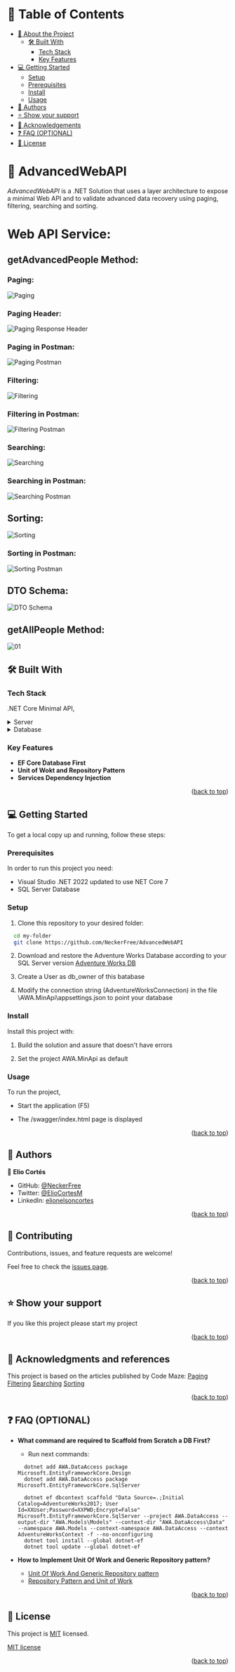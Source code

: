 <a name="readme-top"></a>

<!-- TABLE OF CONTENTS -->

# 📗 Table of Contents

- [📖 About the Project](#about-project)
  - [🛠 Built With](#built-with)
    - [Tech Stack](#tech-stack)
    - [Key Features](#key-features)
- [💻 Getting Started](#getting-started)
  - [Setup](#setup)
  - [Prerequisites](#prerequisites)
  - [Install](#install)
  - [Usage](#usage)
- [👥 Authors](#authors)
- [⭐️ Show your support](#support)
- [🙏 Acknowledgements](#acknowledgements)
- [❓ FAQ (OPTIONAL)](#faq)
- [📝 License](#license)

<!-- PROJECT DESCRIPTION -->

# 📖 AdvancedWebAPI <a name="about-project"></a>

*AdvancedWebAPI* is a .NET Solution that uses a layer architecture to expose a minimal Web API 
and to validate advanced data recovery using paging, filtering, searching and sorting.

# Web API Service:

## getAdvancedPeople Method:
### Paging:
![Paging](https://user-images.githubusercontent.com/8497300/212796101-1ad6c6df-c560-47d7-96f1-248b89a9a18a.png)

### Paging Header:
![Paging Response Header](https://user-images.githubusercontent.com/8497300/212796227-e74d418a-91c7-4f12-8ac8-c27920416f9c.png)

### Paging in Postman:
![Paging Postman](https://user-images.githubusercontent.com/8497300/212796141-5899c960-2d28-4a74-b5c7-fe1bf214b411.png)

### Filtering:
![Filtering](https://user-images.githubusercontent.com/8497300/212796372-e72f8c71-0e2f-4a56-8bd9-c4858f6eb345.png)

### Filtering in Postman:
![Filtering Postman](https://user-images.githubusercontent.com/8497300/212796428-cabd41d8-91bb-454d-a0db-316996691e91.png)

### Searching:
![Searching](https://user-images.githubusercontent.com/8497300/212796554-3c6aa3f9-6fd1-4de7-b74e-adb38bb15e91.png)

### Searching in Postman:
![Searching Postman](https://user-images.githubusercontent.com/8497300/212796589-624693b2-9409-44b9-8469-4d2fa89aca71.png)

## Sorting:
![Sorting](https://user-images.githubusercontent.com/8497300/212796661-c7261b3e-06eb-4245-a536-65065df61068.png)

### Sorting in Postman:
![Sorting Postman](https://user-images.githubusercontent.com/8497300/212796630-53a822b7-f87f-495c-8903-24213848a607.png)

## DTO Schema:
![DTO Schema](https://user-images.githubusercontent.com/8497300/212795992-d4e9977b-1cc2-4100-9882-51c7f338142e.png)

## getAllPeople Method:
![01](https://user-images.githubusercontent.com/8497300/212795860-4446485a-e7c6-43af-9b64-abd4b6ca094a.png)
## 🛠 Built With <a name="built-with"></a>

### Tech Stack <a name="tech-stack"></a>

.NET Core Minimal API, 

<details>
  <summary>Server</summary>
  <ul>
    <li><a href="https://learn.microsoft.com/en-us/aspnet/core/fundamentals/minimal-apis">Minimal API</a></li>
  </ul>
</details>

<details>
<summary>Database</summary>
  <ul>
    <li><a href="https://www.microsoft.com/en-US/download/details.aspx?id=101064">SQL Server</a></li>
  </ul>
</details>

<!-- Features -->

### Key Features <a name="key-features"></a>

- **EF Core Database First**
- **Unit of Wokt and Repository Pattern**
- **Services Dependency Injection**

<p align="right">(<a href="#readme-top">back to top</a>)</p>

<!-- GETTING STARTED -->

## 💻 Getting Started <a name="getting-started"></a>

To get a local copy up and running, follow these steps:

### Prerequisites

In order to run this project you need:

- Visual Studio .NET 2022 updated to use NET Core 7
- SQL Server Database 

### Setup

1. Clone this repository to your desired folder:

```sh
  cd my-folder
  git clone https://github.com/NeckerFree/AdvancedWebAPI
```

2. Download and restore the Adventure Works Database according to your SQL Server version
[Adventure Works DB](https://github.com/Microsoft/sql-server-samples/releases/tag/adventureworks)

3. Create a User as db_owner of this batabase

4. Modify the connection string (AdventureWorksConnection) in the file \AWA.MinApi\appsettings.json to point your database
### Install

Install this project with:
1. Build the solution and assure that doesn't have errors

2. Set the project AWA.MinApi as default 

### Usage

To run the project, 

- Start the application (F5) 

- The /swagger/index.html page is displayed

<p align="right">(<a href="#readme-top">back to top</a>)</p>

<!-- AUTHORS -->

## 👥 Authors <a name="authors"></a>

👤 **Elio Cortés**

- GitHub: [@NeckerFree](https://github.com/NeckerFree)
- Twitter: [@ElioCortesM](https://twitter.com/ElioCortesM)
- LinkedIn: [elionelsoncortes](https://www.linkedin.com/in/elionelsoncortes/)


<p align="right">(<a href="#readme-top">back to top</a>)</p>

<!-- CONTRIBUTING -->

## 🤝 Contributing <a name="contributing"></a>

Contributions, issues, and feature requests are welcome!

Feel free to check the [issues page](../../issues/).

<p align="right">(<a href="#readme-top">back to top</a>)</p>

<!-- SUPPORT -->

## ⭐️ Show your support <a name="support"></a>

If you like this project please start my project

<p align="right">(<a href="#readme-top">back to top</a>)</p>

<!-- ACKNOWLEDGEMENTS -->

## 🙏 Acknowledgments and references <a name="acknowledgements"></a>
This project is based on the articles published by Code Maze:
[Paging](https://code-maze.com/paging-aspnet-core-webapi)
[Filtering](https://code-maze.com/filtering-aspnet-core-webapi)
[Searching](https://code-maze.com/searching-aspnet-core-webapi)
[Sorting](https://code-maze.com/sorting-aspnet-core-webapi)

<p align="right">(<a href="#readme-top">back to top</a>)</p>

<!-- FAQ (optional) -->

## ❓ FAQ (OPTIONAL) <a name="faq"></a>

- **What command are required to Scaffold from Scratch a DB First?**

  - Run next commands:
  ```
    dotnet add AWA.DataAccess package Microsoft.EntityFrameworkCore.Design
    dotnet add AWA.DataAccess package Microsoft.EntityFrameworkCore.SqlServer

    dotnet ef dbcontext scaffold "Data Source=.;Initial Catalog=AdventureWorks2017; User Id=XXUser;Password=XXPWD;Encrypt=False" Microsoft.EntityFrameworkCore.SqlServer --project AWA.DataAccess --output-dir "AWA.Models\Models" --context-dir "AWA.DataAccess\Data" --namespace AWA.Models --context-namespace AWA.DataAccess --context AdventureWorksContext -f --no-onconfiguring
    dotnet tool install --global dotnet-ef
    dotnet tool update --global dotnet-ef 
  ```
- **How to Implement Unit Of Work and Generic Repository pattern?**
   - [Unit Of Work And Generic Repository pattern](https://www.c-sharpcorner.com/article/implement-unit-of-work-and-generic-repository-pattern-in-a-web-api-net-core-pro)
   - [Repository Pattern and Unit of Work](https://enlear.academy/repository-pattern-and-unit-of-work-with-asp-net-core-web-api-6802e1aa4f78)

<p align="right">(<a href="#readme-top">back to top</a>)</p>

<!-- LICENSE -->

## 📝 License <a name="license"></a>

This project is [MIT](./LICENSE) licensed.

[MIT license](https://choosealicense.com/licenses/mit/) 

<p align="right">(<a href="#readme-top">back to top</a>)</p>







